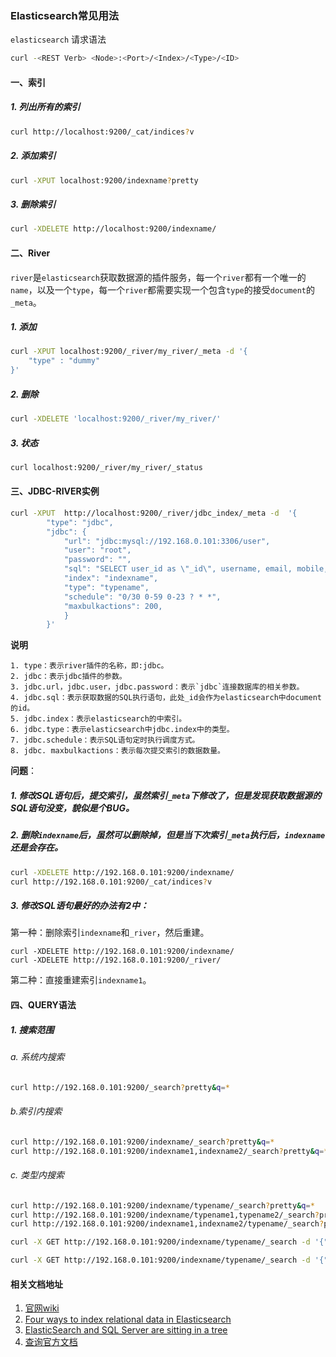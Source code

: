 ### Elasticsearch常见用法

`elasticsearch` 请求语法
```sh
curl -<REST Verb> <Node>:<Port>/<Index>/<Type>/<ID>
```

#### 一、索引

##### 1. 列出所有的索引
```sh
curl http://localhost:9200/_cat/indices?v
```
##### 2. 添加索引
```sh
curl -XPUT localhost:9200/indexname?pretty
```
##### 3. 删除索引
```sh
curl -XDELETE http://localhost:9200/indexname/
```

#### 二、River
`river`是`elasticsearch`获取数据源的插件服务，每一个`river`都有一个唯一的`name`，以及一个`type`，每一个`river`都需要实现一个包含`type`的接受`document`的`_meta`。
##### 1. 添加
```sh
curl -XPUT localhost:9200/_river/my_river/_meta -d '{
    "type" : "dummy"
}'
```
##### 2. 删除
```sh
curl -XDELETE 'localhost:9200/_river/my_river/'
```

##### 3. 状态
```sh
curl localhost:9200/_river/my_river/_status
```

#### 三、JDBC-RIVER实例
```sh
curl -XPUT  http://localhost:9200/_river/jdbc_index/_meta -d  '{
        "type": "jdbc",
        "jdbc": {
            "url": "jdbc:mysql://192.168.0.101:3306/user",
            "user": "root",
            "password": "",
            "sql": "SELECT user_id as \"_id\", username, email, mobile, create_time, update_time from user_info_0 where update_time + 300 > UNIX_TIMESTAMP(NOW())",
            "index": "indexname",
            "type": "typename",
            "schedule": "0/30 0-59 0-23 ? * *",
            "maxbulkactions": 200,
            }
        }'
```
**说明**
```
1. type：表示river插件的名称，即:jdbc。
2. jdbc：表示jdbc插件的参数。
3. jdbc.url，jdbc.user，jdbc.password：表示`jdbc`连接数据库的相关参数。
4. jdbc.sql：表示获取数据的SQL执行语句，此处_id会作为elasticsearch中document的id。
5. jdbc.index：表示elasticsearch的中索引。
6. jdbc.type：表示elasticsearch中jdbc.index中的类型。
7. jdbc.schedule：表示SQL语句定时执行调度方式。
8. jdbc. maxbulkactions：表示每次提交索引的数据数量。
```

**问题**：
##### 1. 修改SQL语句后，提交索引，虽然索引`_meta`下修改了，但是发现获取数据源的SQL语句没变，貌似是个BUG。
##### 2. 删除`indexname`后，虽然可以删除掉，但是当下次索引`_meta`执行后，`indexname`还是会存在。
```sh
curl -XDELETE http://192.168.0.101:9200/indexname/
curl http://192.168.0.101:9200/_cat/indices?v
```
##### 3. 修改SQL语句最好的办法有2中：
第一种：删除索引`indexname`和`_river`，然后重建。
```
curl -XDELETE http://192.168.0.101:9200/indexname/
curl -XDELETE http://192.168.0.101:9200/_river/
```
第二种：直接重建索引`indexname1`。

#### 四、QUERY语法

##### 1. 搜索范围
###### a. 系统内搜索
```sh
curl http://192.168.0.101:9200/_search?pretty&q=*
```
###### b.索引内搜索
```sh
curl http://192.168.0.101:9200/indexname/_search?pretty&q=*
curl http://192.168.0.101:9200/indexname1,indexname2/_search?pretty&q=*
```
###### c. 类型内搜索
```sh
curl http://192.168.0.101:9200/indexname/typename/_search?pretty&q=*
curl http://192.168.0.101:9200/indexname/typename1,typename2/_search?pretty&q=*
curl http://192.168.0.101:9200/indexname1,indexname2/typename/_search?pretty&q=*
```

```sh
curl -X GET http://192.168.0.101:9200/indexname/typename/_search -d '{"query":{"term": {"username": "19"}}}'
```

```sh
curl -X GET http://192.168.0.101:9200/indexname/typename/_search -d '{"query":{"term": {"username": "19"}}, "from": 0, "size": 5}'
```


#### 相关文档地址
1. [官网wiki](https://github.com/jprante/elasticsearch-river-jdbc)
2. [Four ways to index relational data in Elasticsearch](http://voormedia.com/blog/2014/06/four-ways-to-index-relational-data-in-elasticsearch)
3. [ElasticSearch and SQL Server are sitting in a tree](http://www.nitschinger.at/Elastic-Search-and-SQL-Server-are-sitting-in-a-tree)
4. [查询官方文档](http://www.elasticsearch.org/guide/en/elasticsearch/reference/current/search.html)